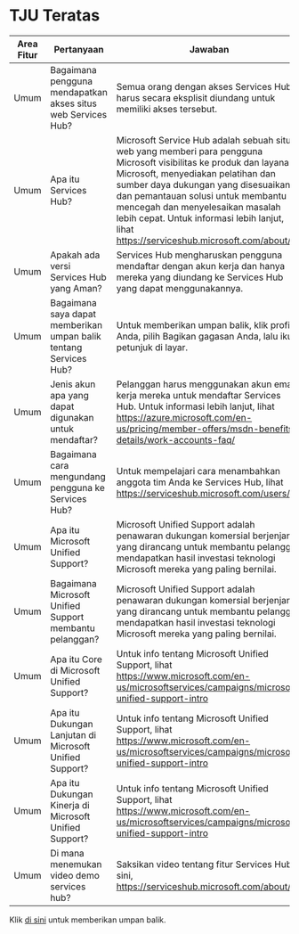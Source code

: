 # <a name="top-faqs"></a>TJU Teratas

| Area Fitur | Pertanyaan                                                  | Jawaban                                                                                                                                                                                                                                     |
|--------------|-----------------------------------------------------------|--------------------------------------------------------------------------------------------------------------------------------------------------------------------------------------------------------------------------------------------|
| Umum      | Bagaimana pengguna mendapatkan akses situs web Services Hub?      | Semua orang dengan akses Services Hub harus secara eksplisit diundang untuk memiliki akses tersebut.                                                                                                                                                |
| Umum      | Apa itu Services Hub?                                 | Microsoft Service Hub adalah sebuah situs web yang memberi para pengguna Microsoft visibilitas ke produk dan layanan Microsoft, menyediakan pelatihan dan sumber daya dukungan yang disesuaikan, dan pemantauan solusi untuk membantu mencegah dan menyelesaikan masalah lebih cepat. Untuk informasi lebih lanjut, lihat https://serviceshub.microsoft.com/about/                                                                                                                                                                         |
| Umum      | Apakah ada versi Services Hub yang Aman?            | Services Hub mengharuskan pengguna mendaftar dengan akun kerja dan hanya mereka yang diundang ke Services Hub yang dapat menggunakannya.                                                                                                             |
| Umum      | Bagaimana saya dapat memberikan umpan balik tentang Services Hub?        | Untuk memberikan umpan balik, klik profil Anda, pilih Bagikan gagasan Anda, lalu ikuti petunjuk di layar.                                                                                                                                    |
| Umum      | Jenis akun apa yang dapat digunakan untuk mendaftar?            | Pelanggan harus menggunakan akun email kerja mereka untuk mendaftar Services Hub. Untuk informasi lebih lanjut, lihat https://azure.microsoft.com/en-us/pricing/member-offers/msdn-benefits-details/work-accounts-faq/                                                                                                                 |
| Umum      | Bagaimana cara mengundang pengguna ke Services Hub?                    | Untuk mempelajari cara menambahkan anggota tim Anda ke Services Hub, lihat https://serviceshub.microsoft.com/users/                                                                                                                                 |
| Umum      | Apa itu Microsoft Unified Support?                        | Microsoft Unified Support adalah penawaran dukungan komersial berjenjang yang dirancang untuk membantu pelanggan mendapatkan hasil investasi teknologi Microsoft mereka yang paling bernilai.                                                                         |
| Umum      | Bagaimana Microsoft Unified Support membantu pelanggan?        | Microsoft Unified Support adalah penawaran dukungan komersial berjenjang yang dirancang untuk membantu pelanggan mendapatkan hasil investasi teknologi Microsoft mereka yang paling bernilai.                                                                         |
| Umum      | Apa itu Core di Microsoft Unified Support?                | Untuk info tentang Microsoft Unified Support, lihat https://www.microsoft.com/en-us/microsoftservices/campaigns/microsoft-unified-support-intro                                                                                                     |
| Umum      | Apa itu Dukungan Lanjutan di Microsoft Unified Support?    | Untuk info tentang Microsoft Unified Support, lihat https://www.microsoft.com/en-us/microsoftservices/campaigns/microsoft-unified-support-intro                                                                                                     |
| Umum      | Apa itu Dukungan Kinerja di Microsoft Unified Support? | Untuk info tentang Microsoft Unified Support, lihat https://www.microsoft.com/en-us/microsoftservices/campaigns/microsoft-unified-support-intro                                                                                                     |
| Umum      | Di mana menemukan video demo services hub?         | Saksikan video tentang fitur Services Hub di sini, https://serviceshub.microsoft.com/about/                                                                                                                                                    |

Klik <a href="mailto:SHub_Feedback_RC@Microsoft.com?subject=Resource%20Center%20Feedback%3A%20%3CInsert%20feedback%20topic%3E%3E&amp;body=%3C%3Cplease%20submit%20your%20feedback%20with%20enough%20detail%20on%20the%20problem%2C%20reproduction%20steps%20and%20what%20you%20desire%20to%20happen%3E%3E" target="_blank">di sini</a> untuk memberikan umpan balik.

